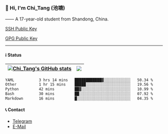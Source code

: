 ### 👋 Hi, I'm Chi_Tang (池塘)

—— A 17-year-old student from Shandong, China.

[SSH Public Key](https://gist.githubusercontent.com/chitang233/741d438a469cb8c74a6aed6e6e9b3ff1/raw/2f2b0470511fe08f07fe8c99a6853ae98910652d/SSH%2520Public%2520Key)

[GPG Public Key](https://github.com/chitang233.gpg)

---

#### ℹ️ Status

| <a href="https://github.com/anuraghazra/github-readme-stats"><img align="center" src="https://github-readme-stats.vercel.app/api?username=chitang233&show_icons=true&include_all_commits=true&theme=buefy&hide_border=true" alt="Chi_Tang's GitHub stats" /></a> | <a href="https://github.com/anuraghazra/github-readme-stats"><img align="center" src="https://github-readme-stats.vercel.app/api/top-langs/?username=chitang233&layout=compact&theme=buefy&hide_border=true" /></a> |
| ------------- | ------------- |

<!--START_SECTION:waka-->

```txt
YAML           3 hrs 14 mins   ████████████▓░░░░░░░░░░░░   50.34 %
Other          1 hr 15 mins    █████░░░░░░░░░░░░░░░░░░░░   19.56 %
Python         42 mins         ██▓░░░░░░░░░░░░░░░░░░░░░░   10.99 %
Bash           30 mins         ██░░░░░░░░░░░░░░░░░░░░░░░   07.92 %
Markdown       16 mins         █░░░░░░░░░░░░░░░░░░░░░░░░   04.35 %
```

<!--END_SECTION:waka-->

#### 📞 Contact
  - [Telegram](https://t.me/chitang233)
  - [E-Mail](mailto:me@chitang.dev)

